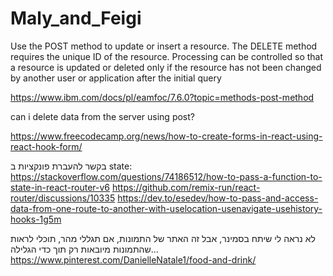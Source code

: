 # Maly_and_Feigi



Use the POST method to update or insert a resource. The DELETE method requires the unique ID of the resource. Processing can be controlled so that a resource is updated or deleted only if the resource has not been changed by another user or application after the initial query



https://www.ibm.com/docs/pl/eamfoc/7.6.0?topic=methods-post-method

can i delete data from the server using post?




https://www.freecodecamp.org/news/how-to-create-forms-in-react-using-react-hook-form/


בקשר להעברת פונקציות ב state:
https://stackoverflow.com/questions/74186512/how-to-pass-a-function-to-state-in-react-router-v6
https://github.com/remix-run/react-router/discussions/10335
https://dev.to/esedev/how-to-pass-and-access-data-from-one-route-to-another-with-uselocation-usenavigate-usehistory-hooks-1g5m

לא נראה לי שיתח בסמינר, אבל זה האתר של התמונות, אם תגללי מהר, תוכלי לראות שהתמונות מיובאות רק תוך כדי הגלילה...
https://www.pinterest.com/DanielleNatale1/food-and-drink/
